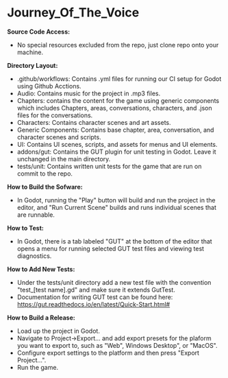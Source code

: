 # Journey_Of_The_Voice
 **Source Code Access:**
 - No special resources excluded from the repo, just clone repo onto your machine.

 **Directory Layout:**
 - .github/workflows: Contains .yml files for running our CI setup for Godot using Github Acctions.
 - Audio: Contains music for the project in .mp3 files.
 - Chapters: contains the content for the game using generic components which includes Chapters, areas, conversations, characters, and .json files for the conversations.
 - Characters: Contains character scenes and art assets.
 - Generic Components: Contains base chapter, area, conversation, and character scenes and scripts.
 - UI: Contains UI scenes, scripts, and assets for menus and UI elements.
 - addons/gut: Contains the GUT plugin for unit testing in Godot. Leave it unchanged in the main directory.
 - tests/unit: Contains written unit tests for the game that are run on commit to the repo.

**How to Build the Sofware:**
- In Godot, running the "Play" button will build and run the project in the editor, and "Run Current Scene" builds and runs individual scenes that are runnable.

**How to Test:**
- In Godot, there is a tab labeled "GUT" at the bottom of the editor that opens a menu for running selected GUT test files and viewing test diagnostics.

**How to Add New Tests:**
- Under the tests/unit directory add a new test file with the convention "test_[test name].gd" and make sure it extends GutTest.
- Documentation for writing GUT test can be found here: https://gut.readthedocs.io/en/latest/Quick-Start.html#

**How to Build a Release:**
- Load up the project in Godot.
- Navigate to Project->Export... and add export presets for the plaform you want to export to, such as "Web", Windows Desktop", or "MacOS".
- Configure export settings to the platform and then press "Export Project...".
- Run the game.
